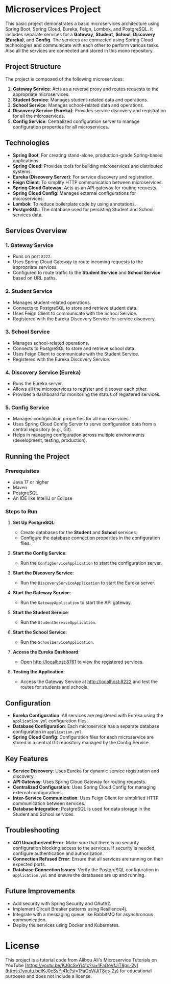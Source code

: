 # Microservices Project

This basic project demonstrates a basic microservices architecture using Spring Boot, Spring Cloud, Eureka, Feign, Lombok, and PostgreSQL. It includes separate services for a **Gateway**, **Student**, **School**, **Discovery (Eureka)**, and **Config**. The services are connected using Spring Cloud technologies and communicate with each other to perform various tasks. Also all the services are connected and stored in this mono repository.

## Project Structure

The project is composed of the following microservices:


1. **Gateway Service**: Acts as a reverse proxy and routes requests to the appropriate microservices.
2. **Student Service**: Manages student-related data and operations.
3. **School Service**: Manages school-related data and operations.
4. **Discovery Service (Eureka)**: Provides service discovery and registration for all the microservices.
5. **Config Service**: Centralized configuration server to manage configuration properties for all microservices.

## Technologies

- **Spring Boot**: For creating stand-alone, production-grade Spring-based applications.
- **Spring Cloud**: Provides tools for building microservices and distributed systems.
- **Eureka (Discovery Server)**: For service discovery and registration.
- **Feign Client**: To simplify HTTP communication between microservices.
- **Spring Cloud Gateway**: Acts as an API gateway for routing requests.
- **Spring Cloud Config**: Manages external configurations for microservices.
- **Lombok**: To reduce boilerplate code by using annotations.
- **PostgreSQL**: The database used for persisting Student and School services data.

## Services Overview

### 1. Gateway Service
- Runs on port `8222`.
- Uses Spring Cloud Gateway to route incoming requests to the appropriate services.
- Configured to route traffic to the **Student Service** and **School Service** based on URL paths.

### 2. Student Service
- Manages student-related operations.
- Connects to PostgreSQL to store and retrieve student data.
- Uses Feign Client to communicate with the School Service.
- Registered with the Eureka Discovery Service for service discovery.

### 3. School Service
- Manages school-related operations.
- Connects to PostgreSQL to store and retrieve school data.
- Uses Feign Client to communicate with the Student Service.
- Registered with the Eureka Discovery Service.

### 4. Discovery Service (Eureka)
- Runs the Eureka server.
- Allows all the microservices to register and discover each other.
- Provides a dashboard for monitoring the status of registered services.

### 5. Config Service
- Manages configuration properties for all microservices.
- Uses Spring Cloud Config Server to serve configuration data from a central repository (e.g., Git).
- Helps in managing configuration across multiple environments (development, testing, production).

## Running the Project

### Prerequisites
- Java 17 or higher
- Maven
- PostgreSQL
- An IDE like IntelliJ or Eclipse

### Steps to Run

1. **Set Up PostgreSQL**: 
   - Create databases for the **Student** and **School** services.
   - Configure the database connection properties in the configuration files.

2. **Start the Config Service**: 
   - Run the `ConfigServiceApplication` to start the configuration server.

3. **Start the Discovery Service**:
   - Run the `DiscoveryServiceApplication` to start the Eureka server.

4. **Start the Gateway Service**:
   - Run the `GatewayApplication` to start the API gateway.

5. **Start the Student Service**:
   - Run the `StudentServiceApplication`.

6. **Start the School Service**:
   - Run the `SchoolServiceApplication`.

7. **Access the Eureka Dashboard**:
   - Open [http://localhost:8761](http://localhost:8761) to view the registered services.

8. **Testing the Application**:
   - Access the Gateway Service at [http://localhost:8222](http://localhost:8222) and test the routes for students and schools.

## Configuration

- **Eureka Configuration**: All services are registered with Eureka using the `application.yml` configuration files.
- **Database Configuration**: Each microservice has a separate database configuration in `application.yml`.
- **Spring Cloud Config**: Configuration files for each microservice are stored in a central Git repository managed by the Config Service.

## Key Features

- **Service Discovery**: Uses Eureka for dynamic service registration and discovery.
- **API Gateway**: Uses Spring Cloud Gateway for routing requests.
- **Centralized Configuration**: Uses Spring Cloud Config for managing external configurations.
- **Inter-Service Communication**: Uses Feign Client for simplified HTTP communication between services.
- **Database Integration**: PostgreSQL is used for data storage in the Student and School services.

## Troubleshooting

- **401 Unauthorized Error**: Make sure that there is no security configuration blocking access to the services. If security is needed, configure authentication and authorization.
- **Connection Refused Error**: Ensure that all services are running on their expected ports.
- **Database Connection Issues**: Verify the PostgreSQL configuration in `application.yml` and ensure the databases are up and running.

## Future Improvements

- Add security with Spring Security and OAuth2.
- Implement Circuit Breaker patterns using Resilience4j.
- Integrate with a messaging queue like RabbitMQ for asynchronous communication.
- Deploy the services using Docker and Kubernetes.

# License

This project is a tutorial code from Alibou Ali's Microservice Tutorials on YouTube [https://youtu.be/KJ0cSvYj41c?si=1FaOoVfJiT8gs-2y](https://youtu.be/KJ0cSvYj41c?si=1FaOoVfJiT8gs-2y)  for educational purposes and does not include a license.
